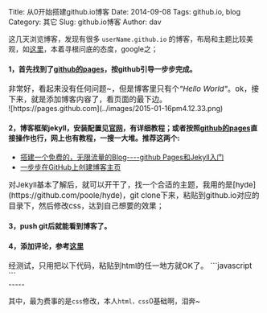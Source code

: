 Title: 从0开始搭建github.io博客
Date: 2014-09-08
Tags: github.io, blog
Category: 其它
Slug: github.io博客
Author: dav

这几天浏览博客，发现有很多 `userName.github.io` 的博客，布局和主题比较美观，如[这里](http://wanglongqi.github.io)，本着寻根问底的态度，google之；

#### 1，首先找到了[github的pages](https://pages.github.com)，按github引导一步步完成。
<div class="message" style="font-size: 15px">
非常好，看起来没有任何问题~，但是博客里只有个<em>"Hello World"</em>。ok，接下来，就是添加博客内容了，看页面的最下边。
</div>
![https://pages.github.com](../images/2015-01-16pm4.12.33.png)

#### 2，博客框架jekyll，安装配置见[官网](http://jekyllcn.com)，有详细教程；或者按照[github的pages](https://help.github.com/articles/using-jekyll-with-pages)直接操作也行，网上也有教程，一搜一大堆。推荐这两个:
* [搭建一个免费的，无限流量的Blog----github Pages和Jekyll入门](http://www.ruanyifeng.com/blog/2012/08/blogging_with_jekyll.html)
* [一步步在GitHub上创建博客主页](http://www.pchou.info/web-build/2013/01/03/build-github-blog-page-01.html)

<div class="message" style="font-size: 15px">
对Jekyll基本了解后，就可以开干了，找一个合适的主题，我用的是[hyde](https://github.com/poole/hyde)，git clone下来，粘贴到github.io对应的目录下，然后修改css，达到自己想要的效果；
</div>

#### 3，push git后就能看到博客了。

#### 4，添加评论，参考[这里](http://joeyio.com/jekyll/2013/04/13/how-to-use-uyan-in-Jekyll/)
<div class="message" style="font-size: 15px">
经测试，只用把以下代码，粘贴到html的任一地方就OK了。
```javascript
<!-- UY BEGIN -->
<div id="uyan_frame"></div>
<script type="text/javascript" id="UYScript" src="http://v1.uyan.cc/js/iframe.js?UYUserId=YOUR_USER_ID" async=""></script>
<!-- UY END -->
```
</div>
-----

其中，最为费事的是`css`修改，本人`html，css`0基础啊，泪奔~
